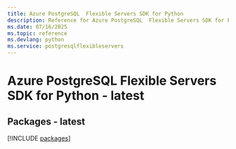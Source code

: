 ```yaml
---
title: Azure PostgreSQL  Flexible Servers SDK for Python
description: Reference for Azure PostgreSQL  Flexible Servers SDK for Python
ms.date: 07/16/2025
ms.topic: reference
ms.devlang: python
ms.service: postgresqlflexibleservers
---
```

# Azure PostgreSQL  Flexible Servers SDK for Python - latest
## Packages - latest
[!INCLUDE [packages](postgresql--flexible-servers-index.md)]